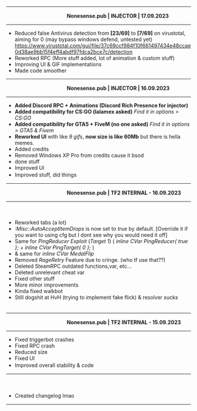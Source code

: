 *******************************************************


‎ 　　　
‎ ‎ 　　
‎ 　‎ 　
‎ 　　
**Nonesense.pub | INJECTOR | 17.09.2023** 
*******************************************************

- Reduced false Antivirus detection from **[23/69]** to **[7/69]** on virustotal, aiming for 0 (may bypass windows defend, untested yet)
     https://www.virustotal.com/gui/file/37c69ccf984f10f661497434e48ccae0d38ae9bb15f4eff4abdf97fdca2bce7c/detection
- Reworked RPC (More stuff added, lot of animation & custom stuff)
- Improving UI & GIF implementations
- Made code smoother












*******************************************************


‎ 　　　
‎ ‎ 　　
‎ 　‎ 　
‎ 　　
**Nonesense.pub | INJECTOR | 16.09.2023** 
*******************************************************

- **Added Discord RPC + Animations (Discord Rich Presence for injector)**
- **Added compatibility for CS:GO (lalamex asked)**
*Find it in options > CS:GO* 
- **Added compatibility for GTA5 + FiveM (no one asked)**
  *Find it in options > GTA5 & Fivem* 
- **Reworked UI** with like *9 gifs*, **now size is like 60Mb** but there is hella memes.
- Added credits 
- Removed Windows XP Pro from credits cause it bsod
- done stuff
- Improved UI
- Improved stuff, did things
‎ 　　　
‎ ‎ 　　
‎ 　‎ 　
‎ 　　

*******************************************************
‎ 　　　
‎ ‎ 　　
‎ 　‎ 　
‎ 　　
**Nonesense.pub | TF2 INTERNAL - 16.09.2023**
*******************************************************
　
- Reworked tabs (a lot)
- *:Misc::AutoAcceptItemDrops* is now set to *true* by default. [Override it if you want to using cfg but I dont see why you would need it off]
- Same for *PingReducer Exploit* (*Target 1*) (		*inline CVar<bool> PingReducer{ true };* + *inline CVar<int> PingTarget{ 0 };* )
- & same for *inline CVar<bool> MedalFlip*
- Removed *RageRetry* Feature due to cringe. (who tf use that??)
- Deleted SteamRPC outdated functions,var, etc...
- Deleted unrelevant cheat var
- Fixed other stuff
- More minor improvements
- Kinda fixed walkbot
- Still dogshit at HvH (trying to implement fake flick) & resolver sucks 
　
　　
‎ 　　
‎ 　　

*******************************************************


‎ 　　　
‎ ‎ 　　
‎ 　‎ 　
‎ 　　
**Nonesense.pub | TF2 INTERNAL - 15.09.2023**
*******************************************************

- Fixed triggerbot crashes
- Fixed RPC crash
- Reduced size
- Fixed UI
- Improved overall stability & code
‎ 　　　
‎ ‎ 　　
‎ 　‎ 　
‎ 　　
*******************************************************


‎ 　　　
‎ ‎ 　　
‎ 　‎ 　
‎ 　　
+ Created changelog lmao
‎ 　　　
‎ ‎ 　　
‎ 　‎ 　
‎ 　　

*******************************************************
